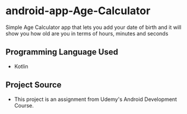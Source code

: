 # android-app-Age-Calculator
Simple Age Calculator app that lets you add your date of birth and it will show you how old are you in terms of hours, minutes and seconds

## Programming Language Used
- Kotlin

## Project Source
- This project is an assignment from Udemy's Android Development Course.

